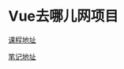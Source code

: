 # Vue去哪儿网项目

[课程地址](https://coding.imooc.com/class/203.html)

[笔记地址](https://www.yuque.com/xiaodongxier/web/vue-ke-cheng-mu-lu)